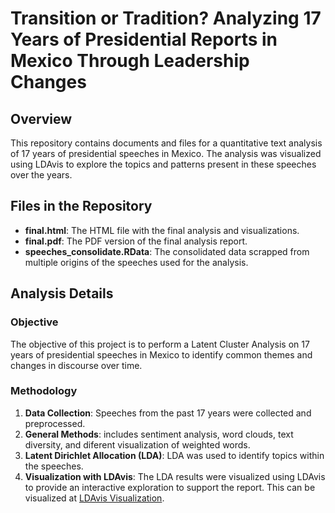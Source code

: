 # Transition or Tradition? Analyzing 17 Years of Presidential Reports in Mexico Through Leadership Changes

## Overview

This repository contains documents and files for a quantitative text analysis  of 17 years of presidential speeches in Mexico. The analysis was visualized using LDAvis to explore the topics and patterns present in these speeches over the years. 

## Files in the Repository

- **final.html**: The HTML file with the final analysis and visualizations.
- **final.pdf**: The PDF version of the final analysis report.
- **speeches_consolidate.RData**: The consolidated data scrapped from multiple origins of the speeches used for the analysis.

## Analysis Details

### Objective
The objective of this project is to perform a Latent Cluster Analysis on 17 years of presidential speeches in Mexico to identify common themes and changes in discourse over time.

### Methodology

1. **Data Collection**: Speeches from the past 17 years were collected and preprocessed.
2. **General Methods**: includes sentiment analysis, word clouds, text diversity, and diferent visualization of weighted words. 
3. **Latent Dirichlet Allocation (LDA)**: LDA was used to identify topics within the speeches.
4. **Visualization with LDAvis**: The LDA results were visualized using LDAvis to provide an interactive exploration to support the report. This can be visualized at [LDAvis Visualization](https://michellepapadakis.github.io/PSFMY459/).

